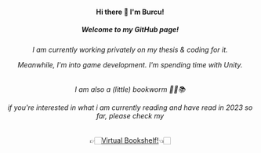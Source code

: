<div align="center">
<h4>Hi there 👋 I'm Burcu! </h4>
  <h5>Welcome to my GitHub page! </h5>
  <h6> <p> I am currently working privately on my thesis & coding for it.
    <p> Meanwhile, I'm into game development. I'm spending time with Unity. </h6>
</div>

<!--
**burcia1711/burcia1711** is a ✨ _special_ ✨ repository because its `README.md` (this file) appears on your GitHub profile.

Here are some ideas to get you started:


- 🌱 I’m currently learning ...
- 👯 I’m looking to collaborate on ...
- 🤔 I’m looking for help with ...
- 🔭 I’m currently working on ...
- 💬 Ask me about ...
- 📫 How to reach me: ...
- 😄 Pronouns: ...
- ⚡ Fun fact: ...


-----------------
<div align="center">
  <img alt="snake eating my contribution" src="https://github.com/burcia1711/burcia1711/blob/output/github-contribution-grid-snake.gif" width="800">
   <h6>🐍 Oh no! The snake is eating my contributions! 🐍</h6>
</div>

-------------------- 
-->

<div align="center">

  <h6> <p>I am also a (little) bookworm 🤭🤓📚 
    <p>if you're interested in what i am currently reading and have read in 2023 so far, please check my </h6>
  
 👉🏻[Virtual Bookshelf!](https://burcia1711.github.io/virtual-bookshelf/)👈🏻
 
 </div>
 
 
